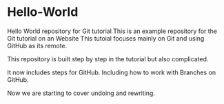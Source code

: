 # Hello-World
Hello World repository for Git tutorial
This is an example repository for the Git tutorial on an Website
This tutoial focuses mainly on Git and using GitHub as its remote.

This repository is built step by step in the tutorial but also complicated.

It now includes steps for GitHub.
Including how to work with Branches on GitHub.

Now we are starting to cover undoing and rewriting.
